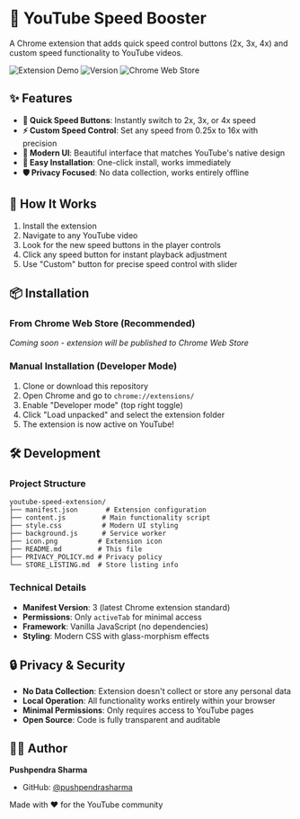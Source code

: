 # 🚀 YouTube Speed Booster

A Chrome extension that adds quick speed control buttons (2x, 3x, 4x) and custom speed functionality to YouTube videos.

![Extension Demo](https://img.shields.io/badge/Status-Active-brightgreen)
![Version](https://img.shields.io/badge/Version-1.0.0-blue)
![Chrome Web Store](https://img.shields.io/badge/Chrome-Web%20Store-red)

## ✨ Features

- **🎯 Quick Speed Buttons**: Instantly switch to 2x, 3x, or 4x speed
- **⚡ Custom Speed Control**: Set any speed from 0.25x to 16x with precision
- **🎨 Modern UI**: Beautiful interface that matches YouTube's native design
- **🔧 Easy Installation**: One-click install, works immediately
- **🛡️ Privacy Focused**: No data collection, works entirely offline

## 🎥 How It Works

1. Install the extension
2. Navigate to any YouTube video
3. Look for the new speed buttons in the player controls
4. Click any speed button for instant playback adjustment
5. Use "Custom" button for precise speed control with slider

## 📦 Installation

### From Chrome Web Store (Recommended)

_Coming soon - extension will be published to Chrome Web Store_

### Manual Installation (Developer Mode)

1. Clone or download this repository
2. Open Chrome and go to `chrome://extensions/`
3. Enable "Developer mode" (top right toggle)
4. Click "Load unpacked" and select the extension folder
5. The extension is now active on YouTube!

## 🛠️ Development

### Project Structure

```
youtube-speed-extension/
├── manifest.json       # Extension configuration
├── content.js         # Main functionality script
├── style.css          # Modern UI styling
├── background.js      # Service worker
├── icon.png          # Extension icon
├── README.md         # This file
├── PRIVACY_POLICY.md # Privacy policy
└── STORE_LISTING.md  # Store listing info
```

### Technical Details

- **Manifest Version**: 3 (latest Chrome extension standard)
- **Permissions**: Only `activeTab` for minimal access
- **Framework**: Vanilla JavaScript (no dependencies)
- **Styling**: Modern CSS with glass-morphism effects

## 🔒 Privacy & Security

- **No Data Collection**: Extension doesn't collect or store any personal data
- **Local Operation**: All functionality works entirely within your browser
- **Minimal Permissions**: Only requires access to YouTube pages
- **Open Source**: Code is fully transparent and auditable

## 👨‍💻 Author

**Pushpendra Sharma**

- GitHub: [@pushpendrasharma](https://github.com/pushpendra010)

Made with ❤️ for the YouTube community
